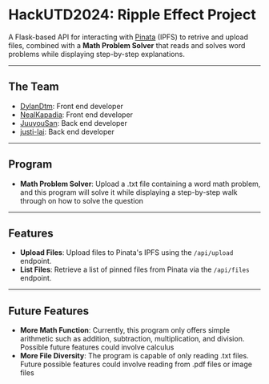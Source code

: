 # **HackUTD2024: Ripple Effect Project**
A Flask-based API for interacting with [Pinata](https://www.pinata.cloud/) (IPFS) to retrive and upload files, combined with a **Math Problem Solver** that reads and solves word problems while displaying step-by-step explanations.

---
## The Team
- [DylanDtm](https://github.com/DylanDtm4): Front end developer
- [NealKapadia](https://github.com/NealKapadia): Front end developer
- [JuuyouSan](https://github.com/JuuyouSan): Back end developer
- [justi-lai](https://github.com/justi-lai): Back end developer

---
## Program
- **Math Problem Solver**: Upload a .txt file containing a word math problem, and this program will solve it while displaying a step-by-step walk through on how to solve the question

---

## Features

- **Upload Files**: Upload files to Pinata's IPFS using the `/api/upload` endpoint.
- **List Files**: Retrieve a list of pinned files from Pinata via the `/api/files` endpoint.

---
## Future Features
- **More Math Function**: Currently, this program only offers simple arithmetic such as addition, subtraction, multiplication, and division. Possible future features could involve calculus
- **More File Diversity**: The program is capable of only reading .txt files. Future possible features could involve reading from .pdf files or image files